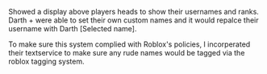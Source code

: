 Showed a display above players heads to show their usernames and ranks. Darth + were able to set their own custom names and it would repalce their username with Darth [Selected name].

To make sure this system complied with Roblox's policies, I incorperated their textservice to make sure any rude names would be tagged via the roblox tagging system.
